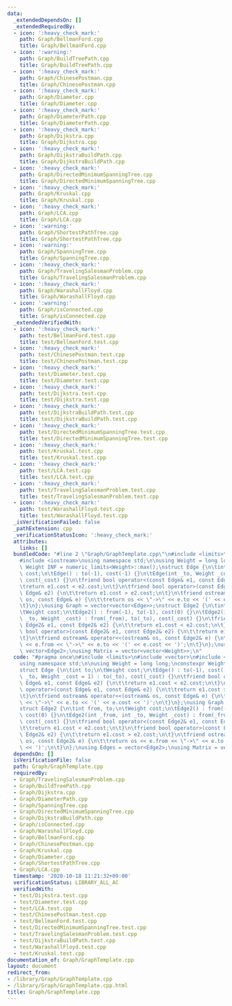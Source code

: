 ```yaml
---
data:
  _extendedDependsOn: []
  _extendedRequiredBy:
  - icon: ':heavy_check_mark:'
    path: Graph/BellmanFord.cpp
    title: Graph/BellmanFord.cpp
  - icon: ':warning:'
    path: Graph/BuildTreePath.cpp
    title: Graph/BuildTreePath.cpp
  - icon: ':heavy_check_mark:'
    path: Graph/ChinesePostman.cpp
    title: Graph/ChinesePostman.cpp
  - icon: ':heavy_check_mark:'
    path: Graph/Diameter.cpp
    title: Graph/Diameter.cpp
  - icon: ':heavy_check_mark:'
    path: Graph/DiameterPath.cpp
    title: Graph/DiameterPath.cpp
  - icon: ':heavy_check_mark:'
    path: Graph/Dijkstra.cpp
    title: Graph/Dijkstra.cpp
  - icon: ':heavy_check_mark:'
    path: Graph/DijkstraBuildPath.cpp
    title: Graph/DijkstraBuildPath.cpp
  - icon: ':heavy_check_mark:'
    path: Graph/DirectedMinimumSpanningTree.cpp
    title: Graph/DirectedMinimumSpanningTree.cpp
  - icon: ':heavy_check_mark:'
    path: Graph/Kruskal.cpp
    title: Graph/Kruskal.cpp
  - icon: ':heavy_check_mark:'
    path: Graph/LCA.cpp
    title: Graph/LCA.cpp
  - icon: ':warning:'
    path: Graph/ShortestPathTree.cpp
    title: Graph/ShortestPathTree.cpp
  - icon: ':warning:'
    path: Graph/SpanningTree.cpp
    title: Graph/SpanningTree.cpp
  - icon: ':heavy_check_mark:'
    path: Graph/TravelingSalesmanProblem.cpp
    title: Graph/TravelingSalesmanProblem.cpp
  - icon: ':heavy_check_mark:'
    path: Graph/WarashallFloyd.cpp
    title: Graph/WarashallFloyd.cpp
  - icon: ':warning:'
    path: Graph/isConnected.cpp
    title: Graph/isConnected.cpp
  _extendedVerifiedWith:
  - icon: ':heavy_check_mark:'
    path: test/BellmanFord.test.cpp
    title: test/BellmanFord.test.cpp
  - icon: ':heavy_check_mark:'
    path: test/ChinesePostman.test.cpp
    title: test/ChinesePostman.test.cpp
  - icon: ':heavy_check_mark:'
    path: test/Diameter.test.cpp
    title: test/Diameter.test.cpp
  - icon: ':heavy_check_mark:'
    path: test/Dijkstra.test.cpp
    title: test/Dijkstra.test.cpp
  - icon: ':heavy_check_mark:'
    path: test/DijkstraBuildPath.test.cpp
    title: test/DijkstraBuildPath.test.cpp
  - icon: ':heavy_check_mark:'
    path: test/DirectedMinimumSpanningTree.test.cpp
    title: test/DirectedMinimumSpanningTree.test.cpp
  - icon: ':heavy_check_mark:'
    path: test/Kruskal.test.cpp
    title: test/Kruskal.test.cpp
  - icon: ':heavy_check_mark:'
    path: test/LCA.test.cpp
    title: test/LCA.test.cpp
  - icon: ':heavy_check_mark:'
    path: test/TravelingSalesmanProblem.test.cpp
    title: test/TravelingSalesmanProblem.test.cpp
  - icon: ':heavy_check_mark:'
    path: test/WarashallFloyd.test.cpp
    title: test/WarashallFloyd.test.cpp
  _isVerificationFailed: false
  _pathExtension: cpp
  _verificationStatusIcon: ':heavy_check_mark:'
  attributes:
    links: []
  bundledCode: "#line 2 \"Graph/GraphTemplate.cpp\"\n#include <limits>\n#include <vector>\n\
    #include <iostream>\nusing namespace std;\n\nusing Weight = long long;\nconstexpr\
    \ Weight INF = numeric_limits<Weight>::max();\nstruct Edge {\n\tint to;\n\tWeight\
    \ cost;\n\tEdge() : to(-1), cost(-1) {}\n\tEdge(int _to, Weight _cost = 1) : to(_to),\
    \ cost(_cost) {}\n\tfriend bool operator<(const Edge& e1, const Edge& e2) {\n\t\
    \treturn e1.cost < e2.cost;\n\t}\n\tfriend bool operator>(const Edge& e1, const\
    \ Edge& e2) {\n\t\treturn e1.cost > e2.cost;\n\t}\n\tfriend ostream& operator<<(ostream&\
    \ os, const Edge& e) {\n\t\treturn os << \"->\" << e.to << '(' << e.cost << ')';\n\
    \t}\n};\nusing Graph = vector<vector<Edge>>;\nstruct Edge2 {\n\tint from, to;\n\
    \tWeight cost;\n\tEdge2() : from(-1), to(-1), cost(0) {}\n\tEdge2(int _from, int\
    \ _to, Weight _cost) : from(_from), to(_to), cost(_cost) {}\n\tfriend bool operator<(const\
    \ Edge2& e1, const Edge2& e2) {\n\t\treturn e1.cost < e2.cost;\n\t}\n\tfriend\
    \ bool operator>(const Edge2& e1, const Edge2& e2) {\n\t\treturn e1.cost > e2.cost;\n\
    \t}\n\tfriend ostream& operator<<(ostream& os, const Edge2& e) {\n\t\treturn os\
    \ << e.from << \"->\" << e.to << '(' << e.cost << ')';\n\t}\n};\nusing Edges =\
    \ vector<Edge2>;\nusing Matrix = vector<vector<Weight>>;\n"
  code: "#pragma once\n#include <limits>\n#include <vector>\n#include <iostream>\n\
    using namespace std;\n\nusing Weight = long long;\nconstexpr Weight INF = numeric_limits<Weight>::max();\n\
    struct Edge {\n\tint to;\n\tWeight cost;\n\tEdge() : to(-1), cost(-1) {}\n\tEdge(int\
    \ _to, Weight _cost = 1) : to(_to), cost(_cost) {}\n\tfriend bool operator<(const\
    \ Edge& e1, const Edge& e2) {\n\t\treturn e1.cost < e2.cost;\n\t}\n\tfriend bool\
    \ operator>(const Edge& e1, const Edge& e2) {\n\t\treturn e1.cost > e2.cost;\n\
    \t}\n\tfriend ostream& operator<<(ostream& os, const Edge& e) {\n\t\treturn os\
    \ << \"->\" << e.to << '(' << e.cost << ')';\n\t}\n};\nusing Graph = vector<vector<Edge>>;\n\
    struct Edge2 {\n\tint from, to;\n\tWeight cost;\n\tEdge2() : from(-1), to(-1),\
    \ cost(0) {}\n\tEdge2(int _from, int _to, Weight _cost) : from(_from), to(_to),\
    \ cost(_cost) {}\n\tfriend bool operator<(const Edge2& e1, const Edge2& e2) {\n\
    \t\treturn e1.cost < e2.cost;\n\t}\n\tfriend bool operator>(const Edge2& e1, const\
    \ Edge2& e2) {\n\t\treturn e1.cost > e2.cost;\n\t}\n\tfriend ostream& operator<<(ostream&\
    \ os, const Edge2& e) {\n\t\treturn os << e.from << \"->\" << e.to << '(' << e.cost\
    \ << ')';\n\t}\n};\nusing Edges = vector<Edge2>;\nusing Matrix = vector<vector<Weight>>;\n"
  dependsOn: []
  isVerificationFile: false
  path: Graph/GraphTemplate.cpp
  requiredBy:
  - Graph/TravelingSalesmanProblem.cpp
  - Graph/BuildTreePath.cpp
  - Graph/Dijkstra.cpp
  - Graph/DiameterPath.cpp
  - Graph/SpanningTree.cpp
  - Graph/DirectedMinimumSpanningTree.cpp
  - Graph/DijkstraBuildPath.cpp
  - Graph/isConnected.cpp
  - Graph/WarashallFloyd.cpp
  - Graph/BellmanFord.cpp
  - Graph/ChinesePostman.cpp
  - Graph/Kruskal.cpp
  - Graph/Diameter.cpp
  - Graph/ShortestPathTree.cpp
  - Graph/LCA.cpp
  timestamp: '2020-10-18 11:21:32+09:00'
  verificationStatus: LIBRARY_ALL_AC
  verifiedWith:
  - test/Dijkstra.test.cpp
  - test/Diameter.test.cpp
  - test/LCA.test.cpp
  - test/ChinesePostman.test.cpp
  - test/BellmanFord.test.cpp
  - test/DirectedMinimumSpanningTree.test.cpp
  - test/TravelingSalesmanProblem.test.cpp
  - test/DijkstraBuildPath.test.cpp
  - test/WarashallFloyd.test.cpp
  - test/Kruskal.test.cpp
documentation_of: Graph/GraphTemplate.cpp
layout: document
redirect_from:
- /library/Graph/GraphTemplate.cpp
- /library/Graph/GraphTemplate.cpp.html
title: Graph/GraphTemplate.cpp
---
```

